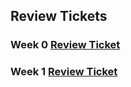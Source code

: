 ## Review Tickets

### Week 0 [Review Ticket](https://github.com/Anirudh123nasty/ARTri3/issues/5#issue-1168807723)

### Week 1 [Review Ticket](https://github.com/Anirudh123nasty/ARTri3/issues/6#issuecomment-1074327469)
